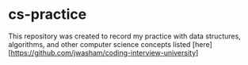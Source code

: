 # cs-practice

This repository was created to record my practice with data structures, algorithms, and other computer science concepts listed [here][https://github.com/jwasham/coding-interview-university] 
	
